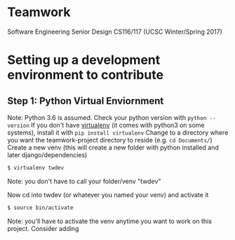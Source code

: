 # Teamwork
Software Engineering Senior Design CS116/117 (UCSC Winter/Spring 2017)

# Setting up a development environment to contribute

## Step 1: Python Virtual Enviornment
Note: Python 3.6 is assumed. Check your python version with `python --version`
If you don't have [virtualenv](http://docs.python-guide.org/en/latest/dev/virtualenvs/) (it comes with python3 on some systems), install it with `pip install virtualenv`
Change to a directory where you want the teamwork-project directory to reside (e.g. `cd Documents/`)
Create a new venv (this will create a new folder with python installed and later django/dependencies)
```bash
$ virtualenv twdev
```
Note: you don't have to call your folder/venv "twdev"

Now cd into twdev (or whatever you named your venv) and activate it
```bash
$ source bin/activate
```
Note: you'll have to activate the venv anytime you want to work on this project. Consider adding 

